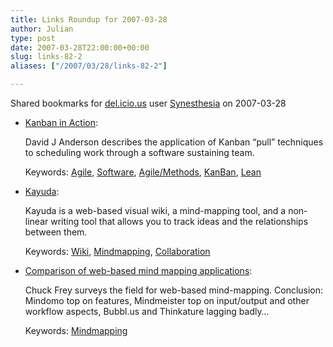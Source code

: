 ```yaml
---
title: Links Roundup for 2007-03-28
author: Julian
type: post
date: 2007-03-28T22:00:00+00:00
slug: links-82-2 
aliases: ["/2007/03/28/links-82-2"]

---
```

Shared bookmarks for [del.icio.us][1] user  [Synesthesia][2] on 2007-03-28

  * [Kanban in Action][3]:
  
    David J Anderson describes the application of Kanban &#8220;pull&#8221; techniques to scheduling work through a software sustaining team.
  
    Keywords: [Agile][4], [Software][5], [Agile/Methods][6], [KanBan][7], [Lean][8]
  * [Kayuda][9]:
  
    Kayuda is a web-based visual wiki, a mind-mapping tool, and a non-linear writing tool that allows you to track ideas and the relationships between them.
  
    Keywords: [Wiki][10], [Mindmapping][11], [Collaboration][12]
  * [Comparison of web-based mind mapping applications][13]:
  
    Chuck Frey surveys the field for web-based mind-mapping. Conclusion: Mindomo top on features, Mindmeister top on input/output and other workflow aspects, Bubbl.us and Thinkature lagging badly&#8230;
  
    Keywords: [Mindmapping][11]

 [1]: https://del.icio.us/
 [2]: https://del.icio.us/synesthesia
 [3]: https://www.agilemanagement.net/Articles/Weblog/KanbaninAction.html "https://www.agilemanagement.net/Articles/Weblog/KanbaninAction.html"
 [4]: https://del.icio.us/synesthesia/Agile
 [5]: https://del.icio.us/synesthesia/Software
 [6]: https://del.icio.us/synesthesia/Agile/Methods
 [7]: https://del.icio.us/synesthesia/KanBan
 [8]: https://del.icio.us/synesthesia/Lean
 [9]: https://www.kayuda.com/ "https://www.kayuda.com/"
 [10]: https://del.icio.us/synesthesia/Wiki
 [11]: https://del.icio.us/synesthesia/Mindmapping
 [12]: https://del.icio.us/synesthesia/Collaboration
 [13]: https://mindmapping.typepad.com/the_mind_mapping_software/2007/03/comparison_of_w.html "https://mindmapping.typepad.com/the_mind_mapping_software/2007/03/comparison_of_w.html"